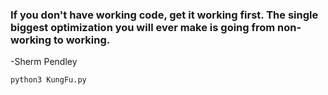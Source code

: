 
### If you don't have working code, get it working first. The single biggest optimization you will ever make is going from non-working to working. 
-Sherm Pendley

```
python3 KungFu.py
```
